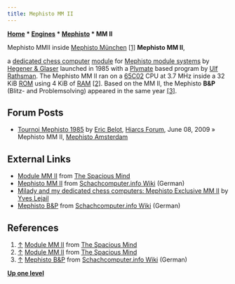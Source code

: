 ```yaml
---
title: Mephisto MM II
---
```

**[Home](Home "Home") \* [Engines](Engines "Engines") \* [Mephisto](Mephisto "Mephisto") \* MM II**



 [](http://www.spacious-mind.com/html/module_mm_ii.html) Mephisto MMII inside [Mephisto München](Mephisto_Module_Systems#Munchen "Mephisto Module Systems") <a id="cite-note-1" href="#cite-ref-1">[1]</a> 
**Mephisto MM II**,  

a [dedicated chess computer](Dedicated_Chess_Computers "Dedicated Chess Computers") [module](Module "Module") for [Mephisto module systems](Mephisto_Module_Systems "Mephisto Module Systems") by [Hegener & Glaser](Hegener_%26_Glaser "Hegener & Glaser") launched in 1985 with a [Plymate](Plymate "Plymate") based program by [Ulf Rathsman](Ulf_Rathsman "Ulf Rathsman"). The Mephisto MM II ran on a [65C02](6502 "6502") CPU at 3.7 MHz inside a 32 KiB [ROM](Memory#ROM "Memory") using 4 KiB of [RAM](Memory#RAM "Memory") <a id="cite-note-2" href="#cite-ref-2">[2]</a>. Based on the MM II, the Mephisto **B&P** (Blitz- and Problemsolving) appeared in the same year <a id="cite-note-3" href="#cite-ref-3">[3]</a>.



## Forum Posts


* [Tournoi Mephisto 1985](http://www.hiarcs.net/forums/viewtopic.php?t=2428) by [Eric Belot](index.php?title=Eric_Belot&action=edit&redlink=1 "Eric Belot (page does not exist)"), [Hiarcs Forum](Computer_Chess_Forums "Computer Chess Forums"), June 08, 2009 » Mephisto MM II, [Mephisto Amsterdam](Mephisto_Amsterdam "Mephisto Amsterdam")


## External Links


* [Module MM II](http://www.spacious-mind.com/html/module_mm_ii.html) from [The Spacious Mind](The_Spacious_Mind "The Spacious Mind")
* [Mephisto MM II](http://www.schach-computer.info/wiki/index.php/Mephisto_MM_II) from [Schachcomputer.info Wiki](http://www.schach-computer.info/wiki/index.php/Hauptseite_En) (German)
* [Milady and my dedicated chess computers: Mephisto Exclusive MM II](http://milady-chess.blogspot.de/p/mephisto-exclusive-mm-ii.html) by [Yves Lejail](index.php?title=Yves_Lejail&action=edit&redlink=1 "Yves Lejail (page does not exist)")
* [Mephisto B&P](http://www.schach-computer.info/wiki/index.php/Mephisto_B%26P) from [Schachcomputer.info Wiki](http://www.schach-computer.info/wiki/index.php/Hauptseite_En) (German)


## References


1. <a id="cite-ref-1" href="#cite-note-1">↑</a> [Module MM II](http://www.spacious-mind.com/html/module_mm_ii.html) from [The Spacious Mind](The_Spacious_Mind "The Spacious Mind")
2. <a id="cite-ref-2" href="#cite-note-2">↑</a> [Module MM II](http://www.spacious-mind.com/html/module_mm_ii.html) from [The Spacious Mind](The_Spacious_Mind "The Spacious Mind")
3. <a id="cite-ref-3" href="#cite-note-3">↑</a> [Mephisto B&P](http://www.schach-computer.info/wiki/index.php/Mephisto_B%26P) from [Schachcomputer.info Wiki](http://www.schach-computer.info/wiki/index.php/Hauptseite_En) (German)

**[Up one level](Mephisto "Mephisto")**







 
